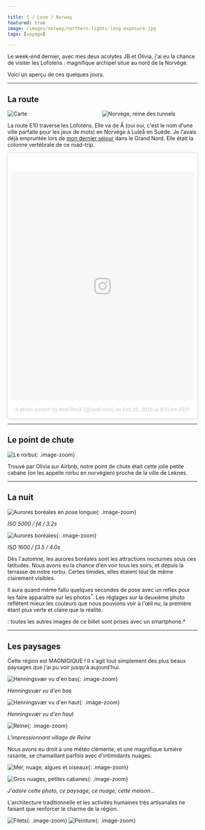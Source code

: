 ```yaml
---

title: I / Love / Norway
featured: true
image: /images/norway/northern-lights-long-exposure.jpg
tags: [voyage]

---
```


Le week-end dernier, avec mes deux acolytes JB et Olivia, j'ai eu la chance de visiter les Lofotens : magnifique archipel situé au nord de la Norvège.

Voici un aperçu de ces quelques jours.

___

## La route

<div style="width:49%;display:inline-block;position:relative;">
	<img src="/images/norway/map.jpg" alt="Carte" class="image-zoom"/>
</div>

<div style="width:49%;display:inline-block;position:relative;">
	<img src="/images/norway/tunnel.jpg" alt="Norvège, reine des tunnels" class="image-zoom"/>
</div>

La route E10 traverse les Lofotens. Elle va de Å (oui oui, c'est le nom d'une ville parfaite pour les jeux de mots) en Norvège à Luleå en Suède. Je l'avais déjà empruntée lors de [mon dernier séjour](http://axelrock.fr/kiruna-abisko-narvik/) dans le Grand Nord. Elle était la colonne vertébrale de ce road-trip.

<blockquote class="instagram-media" data-instgrm-version="7" style=" background:#FFF; border:0; border-radius:3px; box-shadow:0 0 1px 0 rgba(0,0,0,0.5),0 1px 10px 0 rgba(0,0,0,0.15); margin: 1px; max-width:658px; padding:0; width:99.375%; width:-webkit-calc(100% - 2px); width:calc(100% - 2px);"><div style="padding:8px;"> <div style=" background:#F8F8F8; line-height:0; margin-top:40px; padding:62.4537037037% 0; text-align:center; width:100%;"> <div style=" background:url(data:image/png;base64,iVBORw0KGgoAAAANSUhEUgAAACwAAAAsCAMAAAApWqozAAAABGdBTUEAALGPC/xhBQAAAAFzUkdCAK7OHOkAAAAMUExURczMzPf399fX1+bm5mzY9AMAAADiSURBVDjLvZXbEsMgCES5/P8/t9FuRVCRmU73JWlzosgSIIZURCjo/ad+EQJJB4Hv8BFt+IDpQoCx1wjOSBFhh2XssxEIYn3ulI/6MNReE07UIWJEv8UEOWDS88LY97kqyTliJKKtuYBbruAyVh5wOHiXmpi5we58Ek028czwyuQdLKPG1Bkb4NnM+VeAnfHqn1k4+GPT6uGQcvu2h2OVuIf/gWUFyy8OWEpdyZSa3aVCqpVoVvzZZ2VTnn2wU8qzVjDDetO90GSy9mVLqtgYSy231MxrY6I2gGqjrTY0L8fxCxfCBbhWrsYYAAAAAElFTkSuQmCC); display:block; height:44px; margin:0 auto -44px; position:relative; top:-22px; width:44px;"></div></div><p style=" color:#c9c8cd; font-family:Arial,sans-serif; font-size:14px; line-height:17px; margin-bottom:0; margin-top:8px; overflow:hidden; padding:8px 0 7px; text-align:center; text-overflow:ellipsis; white-space:nowrap;"><a href="https://www.instagram.com/p/BMHSzG5BESu/" style=" color:#c9c8cd; font-family:Arial,sans-serif; font-size:14px; font-style:normal; font-weight:normal; line-height:17px; text-decoration:none;" target="_blank">A photo posted by Axel Rock (@axel.rock)</a> on <time style=" font-family:Arial,sans-serif; font-size:14px; line-height:17px;" datetime="2016-10-28T16:51:55+00:00">Oct 28, 2016 at 9:51am PDT</time></p></div></blockquote> <script async defer src="//platform.instagram.com/en_US/embeds.js"></script>

___

## Le point de chute

![Le rorbu](/images/norway/rorbu.jpg){: .image-zoom}

Trouvé par Olivia sur Airbnb, notre point de chute était cette jolie petite cabane (on les appelle rorbu en norvégien) proche de la ville de Leknes.

___

## La nuit

![Aurores boréales en pose longue](/images/norway/northern-lights-long-exposure.jpg){: .image-zoom}

<p class="center"><i>ISO 5000 / ƒ4 / 3.2s</i></p>

![Aurores boréales](/images/norway/northern-lights.jpg){: .image-zoom}

<p class="center"><i>ISO 1600 / ƒ3.5 / 4.0s</i></p>

Dès l'automne, les aurores boréales sont les attractions nocturnes sous ces latitudes. Nous avons eu la chance d'en voir tous les soirs, et depuis la terrasse de notre rorbu. Certes timides, elles étaient tout de même clairement visibles.

Il aura quand même fallu quelques secondes de pose avec un reflex pour les faire apparaître sur les photos<sup>*</sup>. Les réglages sur la deuxième photo reflètent mieux les couleurs que nous pouvions voir à l'œil nu, la première étant plus verte et claire que la réalité.

*<sup>*</sup> : toutes les autres images de ce billet sont prises avec un smartphone.*

___

## Les paysages

Cette région est MAGNIGIQUE ! Il s'agit tout simplement des plus beaux paysages que j'ai pu voir jusqu'à aujourd'hui.

![Henningsvær vu d'en bas](/images/norway/henningsvaer.jpg){: .image-zoom}

<p class="center"><i>Henningsvær vu d'en bas</i></p>

![Henningsvær vu d'en haut](/images/norway/henningsvaer-hike.jpg){: .image-zoom}

<p class="center"><i>Henningsvær vu d'en haut</i></p>

![Reine](/images/norway/reine.jpg){: .image-zoom}

<p class="center"><i>L'impressionnant village de Reine</i></p>

Nous avons eu droit à une météo clémente, et une magnifique lumière rasante, se chamaillant parfois avec d'intimidants nuages.

![Mer, nuage, algues et oiseaux](/images/norway/sea-colors.jpg){: .image-zoom}

![Gros nuages, petites cabanes](/images/norway/impressive-cloud.jpg){: .image-zoom}

<p class="center"><i>J'adore cette photo, ce paysage, ce nuage, cette maison...</i></p>

L'architecture traditionnelle et les activités humaines très artisanales ne faisant que renforcer le charme de la région.

![Filets](/images/norway/fishing-net.jpg){: .image-zoom}
![Peinture](/images/norway/paint-job.jpg){: .image-zoom}
